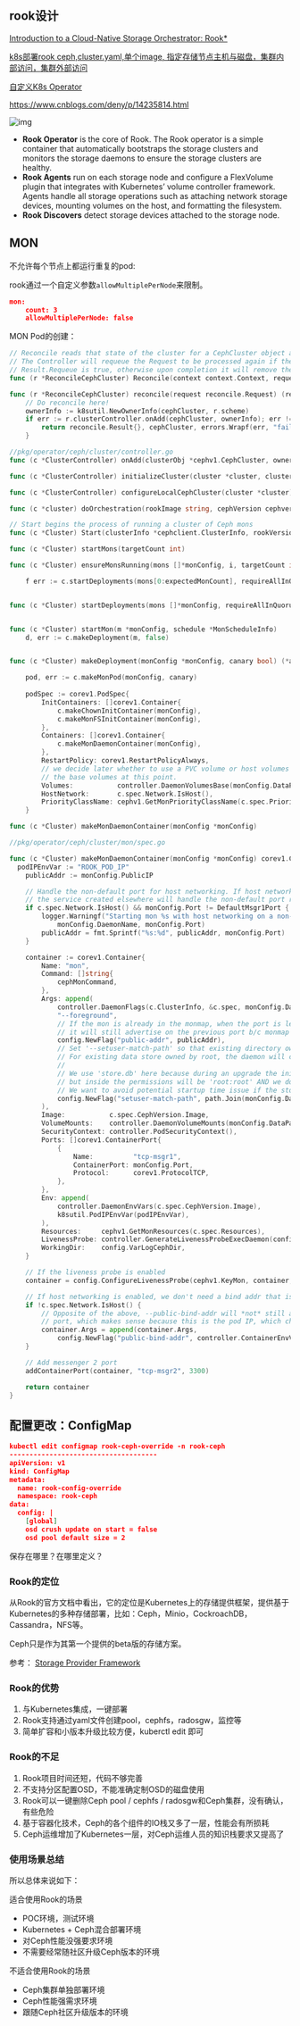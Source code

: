 ## rook设计



[Introduction to a Cloud-Native Storage Orchestrator: Rook*](https://01.org/kubernetes/blogs/tingjie/2020/introduction-cloud-native-storage-orchestrator-rook)

[k8s部署rook ceph,cluster.yaml,单个image, 指定存储节点主机与磁盘，集群内部访问，集群外部访问](https://www.modb.pro/db/46629)

[自定义K8s Operator](https://www.qikqiak.com/post/k8s-operator-101/)

https://www.cnblogs.com/deny/p/14235814.html

![img](.rook_ceph.assets/intro-to-rook-ceph-ceph-cluster-maint-490x322.png)



- **Rook Operator** is the core of Rook. The Rook operator is a simple container that automatically bootstraps the storage clusters and monitors the storage daemons to ensure the storage clusters are healthy.
- **Rook Agents** run on each storage node and configure a FlexVolume plugin that integrates with Kubernetes’ volume controller framework. Agents handle all storage operations such as attaching network storage devices, mounting volumes on the host, and formatting the filesystem.
- **Rook Discovers** detect storage devices attached to the storage node.

## MON

不允许每个节点上都运行重复的pod:

rook通过一个自定义参数`allowMultiplePerNode`来限制。

```json
mon:
    count: 3
    allowMultiplePerNode: false
```

MON Pod的创建：

```go
// Reconcile reads that state of the cluster for a CephCluster object and makes changes based on the state read and what is in the cephCluster.Spec
// The Controller will requeue the Request to be processed again if the returned error is non-nil or
// Result.Requeue is true, otherwise upon completion it will remove the work from the queue.
func (r *ReconcileCephCluster) Reconcile(context context.Context, request reconcile.Request) (reconcile.Result, e

func (r *ReconcileCephCluster) reconcile(request reconcile.Request) (reconcile.Result, *cephv1.CephCluster, error) 
	// Do reconcile here!
	ownerInfo := k8sutil.NewOwnerInfo(cephCluster, r.scheme)
	if err := r.clusterController.onAdd(cephCluster, ownerInfo); err != nil {
		return reconcile.Result{}, cephCluster, errors.Wrapf(err, "failed to reconcile cluster %q", cephCluster.Name)
	}

//pkg/operator/ceph/cluster/controller.go
func (c *ClusterController) onAdd(clusterObj *cephv1.CephCluster, ownerInfo *k8sutil.OwnerInfo) 

func (c *ClusterController) initializeCluster(cluster *cluster, clusterObj *cephv1.CephCluster)

func (c *ClusterController) configureLocalCephCluster(cluster *cluster)

func (c *cluster) doOrchestration(rookImage string, cephVersion cephver.CephVersion, spec *cephv1.ClusterSpec)

// Start begins the process of running a cluster of Ceph mons
func (c *Cluster) Start(clusterInfo *cephclient.ClusterInfo, rookVersion string, cephVersion cephver.CephVersion, spec cephv1.ClusterSpec) (*cephclient.ClusterInfo, error)

func (c *Cluster) startMons(targetCount int)

func (c *Cluster) ensureMonsRunning(mons []*monConfig, i, targetCount int, requireAllInQuorum bool)

	f err := c.startDeployments(mons[0:expectedMonCount], requireAllInQuorum); err != nil {


func (c *Cluster) startDeployments(mons []*monConfig, requireAllInQuorum bool)


func (c *Cluster) startMon(m *monConfig, schedule *MonScheduleInfo) 
	d, err := c.makeDeployment(m, false)


func (c *Cluster) makeDeployment(monConfig *monConfig, canary bool) (*apps.Deployment, error)

	pod, err := c.makeMonPod(monConfig, canary)
	
	podSpec := corev1.PodSpec{
		InitContainers: []corev1.Container{
			c.makeChownInitContainer(monConfig),
			c.makeMonFSInitContainer(monConfig),
		},
		Containers: []corev1.Container{
			c.makeMonDaemonContainer(monConfig),
		},
		RestartPolicy: corev1.RestartPolicyAlways,
		// we decide later whether to use a PVC volume or host volumes for mons, so only populate
		// the base volumes at this point.
		Volumes:           controller.DaemonVolumesBase(monConfig.DataPathMap, keyringStoreName),
		HostNetwork:       c.spec.Network.IsHost(),
		PriorityClassName: cephv1.GetMonPriorityClassName(c.spec.PriorityClassNames),
	}

func (c *Cluster) makeMonDaemonContainer(monConfig *monConfig)
```







```go
//pkg/operator/ceph/cluster/mon/spec.go

func (c *Cluster) makeMonDaemonContainer(monConfig *monConfig) corev1.Container {
  podIPEnvVar := "ROOK_POD_IP"
	publicAddr := monConfig.PublicIP

	// Handle the non-default port for host networking. If host networking is not being used,
	// the service created elsewhere will handle the non-default port redirection to the default port inside the container.
	if c.spec.Network.IsHost() && monConfig.Port != DefaultMsgr1Port {
		logger.Warningf("Starting mon %s with host networking on a non-default port %d. The mon must be failed over before enabling msgr2.",
			monConfig.DaemonName, monConfig.Port)
		publicAddr = fmt.Sprintf("%s:%d", publicAddr, monConfig.Port)
	}

	container := corev1.Container{
		Name: "mon",
		Command: []string{
			cephMonCommand,
		},
		Args: append(
			controller.DaemonFlags(c.ClusterInfo, &c.spec, monConfig.DaemonName),
			"--foreground",
			// If the mon is already in the monmap, when the port is left off of --public-addr,
			// it will still advertise on the previous port b/c monmap is saved to mon database.
			config.NewFlag("public-addr", publicAddr),
			// Set '--setuser-match-path' so that existing directory owned by root won't affect the daemon startup.
			// For existing data store owned by root, the daemon will continue to run as root
			//
			// We use 'store.db' here because during an upgrade the init container will set 'ceph:ceph' to monConfig.DataPathMap.ContainerDataDir
			// but inside the permissions will be 'root:root' AND we don't want to chown recursively on the mon data directory
			// We want to avoid potential startup time issue if the store is big
			config.NewFlag("setuser-match-path", path.Join(monConfig.DataPathMap.ContainerDataDir, "store.db")),
		),
		Image:           c.spec.CephVersion.Image,
		VolumeMounts:    controller.DaemonVolumeMounts(monConfig.DataPathMap, keyringStoreName),
		SecurityContext: controller.PodSecurityContext(),
		Ports: []corev1.ContainerPort{
			{
				Name:          "tcp-msgr1",
				ContainerPort: monConfig.Port,
				Protocol:      corev1.ProtocolTCP,
			},
		},
		Env: append(
			controller.DaemonEnvVars(c.spec.CephVersion.Image),
			k8sutil.PodIPEnvVar(podIPEnvVar),
		),
		Resources:     cephv1.GetMonResources(c.spec.Resources),
		LivenessProbe: controller.GenerateLivenessProbeExecDaemon(config.MonType, monConfig.DaemonName),
		WorkingDir:    config.VarLogCephDir,
	}

	// If the liveness probe is enabled
	container = config.ConfigureLivenessProbe(cephv1.KeyMon, container, c.spec.HealthCheck)

	// If host networking is enabled, we don't need a bind addr that is different from the public addr
	if !c.spec.Network.IsHost() {
		// Opposite of the above, --public-bind-addr will *not* still advertise on the previous
		// port, which makes sense because this is the pod IP, which changes with every new pod.
		container.Args = append(container.Args,
			config.NewFlag("public-bind-addr", controller.ContainerEnvVarReference(podIPEnvVar)))
	}

	// Add messenger 2 port
	addContainerPort(container, "tcp-msgr2", 3300)

	return container
}
```







## 配置更改：ConfigMap

```json
kubectl edit configmap rook-ceph-override -n rook-ceph
-------------------------------------
apiVersion: v1
kind: ConfigMap
metadata:
  name: rook-config-override
  namespace: rook-ceph
data:
  config: |
    [global]
    osd crush update on start = false
    osd pool default size = 2
```

 

保存在哪里？在哪里定义？





### Rook的定位

从Rook的官方文档中看出，它的定位是Kubernetes上的存储提供框架，提供基于Kubernetes的多种存储部署，比如：Ceph，Minio，CockroachDB，Cassandra，NFS等。

Ceph只是作为其第一个提供的beta版的存储方案。

参考： [Storage Provider Framework](https://blog.rook.io/rook-v0-8-framework-for-storage-orchestrators-9421848505b3#866f)

### Rook的优势

1. 与Kubernetes集成，一键部署
2. Rook支持通过yaml文件创建pool，cephfs，radosgw，监控等
3. 简单扩容和小版本升级比较方便，kuberctl edit 即可

### Rook的不足

1. Rook项目时间还短，代码不够完善
2. 不支持分区配置OSD，不能准确定制OSD的磁盘使用
3. Rook可以一键删除Ceph pool / cephfs / radosgw和Ceph集群，没有确认，有些危险
4. 基于容器化技术，Ceph的各个组件的IO栈又多了一层，性能会有所损耗
5. Ceph运维增加了Kubernetes一层，对Ceph运维人员的知识栈要求又提高了

### 使用场景总结

所以总体来说如下：

适合使用Rook的场景

- POC环境，测试环境
- Kubernetes + Ceph混合部署环境
- 对Ceph性能没强要求环境
- 不需要经常随社区升级Ceph版本的环境

不适合使用Rook的场景

- Ceph集群单独部署环境
- Ceph性能强需求环境
- 跟随Ceph社区升级版本的环境
